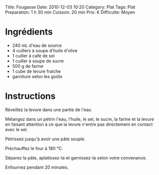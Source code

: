 Title: Fougasse
Date: 2010-12-03 10:20
Category: Plat
Tags: Plat
Preparation: 1 h 30 min
Cuisson: 20 min
Prix: €
Difficulte: Moyen

# Ingrédients

- 240 mL d'eau de source
- 4 cuillers à soupe d'huile d'olive
- 1 cuiller à café de sel
- 1 cuiller à soupe de sucre
- 500 g de farine
- 1 cube de levure fraiche
- garniture selon les goûts

# Instructions

Réveillez la levure dans une partie de l'eau

Mélangez dans un pétrin l'eau, l'huile, le sel, le sucre, la farine et la levure en faisant attention à ce que la levure n'entre pas directement en contact avec le sel.

Pétrissez jusqu'à avoir une pâte souple.

Préchauffez le four à 180 °C.

Séparez la pâte, aplatissez-la et garnissez-la selon votre convenance.

Enfournez pendant 20 minutes.
